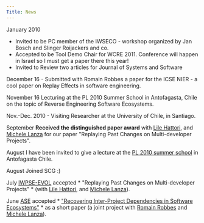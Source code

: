 ```yaml
---
Title: News
---
```


 January 2010 

-  Invited to be PC member of the IWSECO - workshop organized by Jan Bosch and Slinger Roijackers and co. 
-  Accepted to be Tool Demo Chair for WCRE 2011. Conference will happen in Israel so I must get a paper there this year!
-  Invited to Review two articles for Journal of Systems and Software

December 16 - Submitted with Romain Robbes a paper for the ICSE NIER - a cool paper on Replay Effects in software engineering.

November 16
Lecturing at the PL 2010 Summer School in Antofagasta, Chile on the topic of Reverse Engineering Software Ecosystems.

Nov.-Dec. 2010 - Visiting Researcher at the University of Chile, in Santiago. 

September **Received the distinguished paper award** with [Lile Hattori](http://www.inf.usi.ch/phd/hattori/), and [Michele Lanza](http://www.inf.usi.ch/lanza) for our paper "Replaying Past Changes on Multi-developer Projects".


August I have been invited to  give a lecture at the [PL 2010 summer school](http://pleiad.cl/pl2010/) in Antofagasta Chile.

August Joined SCG :)

July [IWPSE-EVOL](http://soft.vub.ac.be/iwpse-evol/) accepted * "Replaying Past Changes on Multi-developer Projects" * (with [Lile Hattori](http://www.inf.usi.ch/phd/hattori/), and [Michele Lanza](http://www.inf.usi.ch/lanza)).

June [ASE](http://soft.vub.ac.be/ase2010/) accepted * ["Recovering Inter-Project Dependencies in Software Ecosystems"](%base_url%/scgbib) * as a short paper (a joint project with [Romain Robbes](http://www.dcc.uchile.cl/~rrobbes/) and [Michele Lanza](http://www.inf.usi.ch/lanza)).
